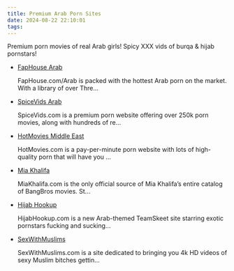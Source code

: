 ```yaml
---
title: Premium Arab Porn Sites
date: 2024-08-22 22:10:01
tags:
---
```

Premium porn movies of real Arab girls! Spicy XXX vids of burqa & hijab pornstars!
<ul><li class="category-item" data-site-id="9257"><div class="category-item-content"><a class="link-analytics link-icon-base icon icon823" href="https://theporndude.com/9257/faphousearab" target="_blank" rel="noopener" data-visit-site-id="9257">FapHouse Arab</a><a class="review_force" href="https://theporndude.com/9257/faphousearab" target="_blank" rel="noopener" aria-label="Review button" data-visit-site-id="9257"></a><p class="desc">FapHouse.com/Arab is packed with the hottest Arab porn on the market. With a library of over Thre...</p></div></li><li class="category-item" data-site-id="15516"><div class="category-item-content"><a class="link-analytics link-icon-base icon icon1663" href="https://theporndude.com/15516/spicevidsarab" target="_blank" rel="noopener" data-visit-site-id="15516">SpiceVids Arab</a><a class="review_force" href="https://theporndude.com/15516/spicevidsarab" target="_blank" rel="noopener" aria-label="Review button" data-visit-site-id="15516"></a><p class="desc">SpiceVids.com is a premium porn website offering over 250k porn movies, along with hundreds of re...</p></div></li><li class="category-item" data-site-id="9256"><div class="category-item-content"><a class="link-analytics link-icon-base icon icon183" href="https://theporndude.com/9256/hotmoviesmiddleeast" target="_blank" rel="noopener" data-visit-site-id="9256">HotMovies Middle East</a><a class="review_force" href="https://theporndude.com/9256/hotmoviesmiddleeast" target="_blank" rel="noopener" aria-label="Review button" data-visit-site-id="9256"></a><p class="desc">HotMovies.com is a pay-per-minute porn website with lots of high-quality porn that will have you ...</p></div></li><li class="category-item" data-site-id="7777"><div class="category-item-content"><a class="link-analytics link-icon-base icon icon556" href="https://theporndude.com/7777/miakhalifa" target="_blank" rel="noopener" data-visit-site-id="7777">Mia Khalifa</a><a class="review_force" href="https://theporndude.com/7777/miakhalifa" target="_blank" rel="noopener" aria-label="Review button" data-visit-site-id="7777"></a><p class="desc">MiaKhalifa.com is the only official source of Mia Khalifa’s entire catalog of BangBros movies. St...</p></div></li><li class="category-item" data-site-id="7580"><div class="category-item-content"><a class="link-analytics link-icon-base icon icon891" href="https://theporndude.com/7580/hijabhookup" target="_blank" rel="noopener" data-visit-site-id="7580">Hijab Hookup</a><a class="review_force" href="https://theporndude.com/7580/hijabhookup" target="_blank" rel="noopener" aria-label="Review button" data-visit-site-id="7580"></a><p class="desc">HijabHookup.com is a new Arab-themed TeamSkeet site starring exotic pornstars fucking and sucking...</p></div></li><li class="category-item" data-site-id="3990"><div class="category-item-content"><a class="link-analytics link-icon-base icon icon434" href="https://theporndude.com/3990/sexwithmuslims" target="_blank" rel="noopener" data-visit-site-id="3990">SexWithMuslims</a><a class="review_force" href="https://theporndude.com/3990/sexwithmuslims" target="_blank" rel="noopener" aria-label="Review button" data-visit-site-id="3990"></a><p class="desc">SexWithMuslims.com is a site dedicated to bringing you 4k HD videos of sexy Muslim bitches gettin...</p></div></li></ul>

